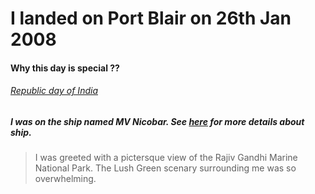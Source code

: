 # I landed on Port Blair on **26th Jan** 2008

#### Why this day is special ??
######  [Republic day of India](https://en.wikipedia.org/wiki/Republic_Day_(India))

##### I was on the ship named MV Nicobar. See [here](https://en.wikipedia.org/wiki/Republic_Day_(India)) for more details about ship.

>I was greeted with a pictersque view of the Rajiv Gandhi Marine National Park.
>The Lush Green scenary surrounding me was so overwhelming. 






